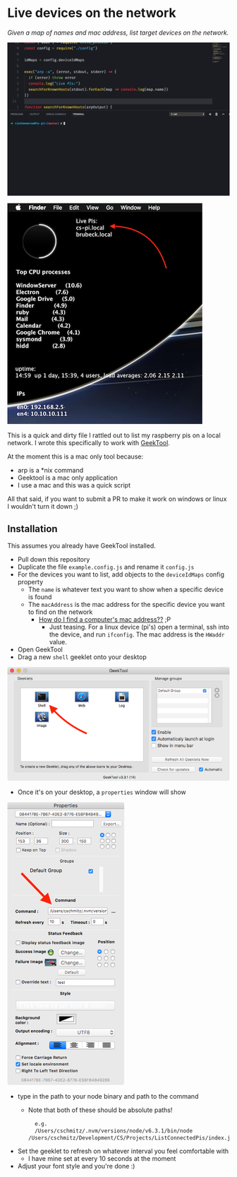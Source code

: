 # Live devices on the network

_Given a map of names and mac address, list target devices on the network._

![demo from command line](readme_attachments/cli-demo.gif)

![demo from geektool desktop](readme_attachments/desktop-geeklet-demo.png)

This is a quick and dirty file I rattled out to list my raspberry pis on a local network. I wrote this specifically to work with [GeekTool](https://www.tynsoe.org/v2/geektool/).

At the moment this is a mac only tool because:

- arp is a *nix command
- Geektool is a mac only application
- I use a mac and this was a quick script

All that said, if you want to submit a PR to make it work on windows or linux I wouldn't turn it down ;)

## Installation

This assumes you already have GeekTool installed.

- Pull down this repository
- Duplicate the file `example.config.js` and rename it `config.js`
- For the devices you want to list, add objects to the `deviceIdMaps` config property
    - The `name` is whatever text you want to show when a specific device is found
    - The `macAddress` is the mac address for the specific device you want to find on the network
        - [How do I find a computer's mac address??](http://lmgtfy.com/?q=how+do+I+find+a+computer%27s+mac+address%3F) ;P
            - Just teasing. For a linux device (pi's) open a terminal, ssh into the device, and run `ifconfig`. The mac address is the `HWaddr` value.
- Open GeekTool
- Drag a new `shell` geeklet onto your desktop

![geeklet](readme_attachments/geek-tool-setup.png)

- Once it's on your desktop, a `properties` window will show

![geeklet](readme_attachments/geek-tool-properties.png)

- type in the path to your node binary and path to the command
    - Note that both of these should be absolute paths!

            e.g.
            /Users/cschmitz/.nvm/versions/node/v6.3.1/bin/node /Users/cschmitz/Development/CS/Projects/ListConnectedPis/index.js

- Set the geeklet to refresh on whatever interval you feel comfortable with
    - I have mine set at every 10 seconds at the moment
- Adjust your font style and you're done :)